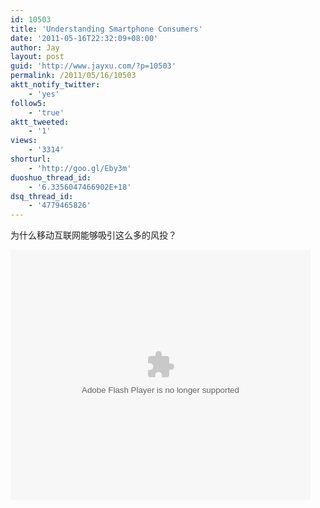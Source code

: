 ```yaml
---
id: 10503
title: 'Understanding Smartphone Consumers'
date: '2011-05-16T22:32:09+08:00'
author: Jay
layout: post
guid: 'http://www.jayxu.com/?p=10503'
permalink: /2011/05/16/10503
aktt_notify_twitter:
    - 'yes'
follow5:
    - 'true'
aktt_tweeted:
    - '1'
views:
    - '3314'
shorturl:
    - 'http://goo.gl/Eby3m'
duoshuo_thread_id:
    - '6.3356047466902E+18'
dsq_thread_id:
    - '4779465826'
---
```


为什么移动互联网能够吸引这么多的风投？

<embed src="http://player.youku.com/player.php/sid/XMjY0NDIyMTMy/v.swf" quality="high" width="480" height="400" align="middle" allowScriptAccess="sameDomain" type="application/x-shockwave-flash"></embed>